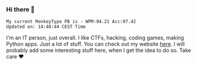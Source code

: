 ### Hi there 👋
<!-- PB START -->
```
My current MonkeyType PB is - WPM:94.21 Acc:97.42
Updated on: 14:40:44 CEST Time
```
<!-- PB END -->
I'm an IT person, just overall. I like CTFs, hacking, coding games, making Python apps. Just a lot of stuff.
You can check out my website [here](https://skill3472.github.io/).
I will probably add some interesting stuff here, when I get the idea to do so. Take care ❤️
